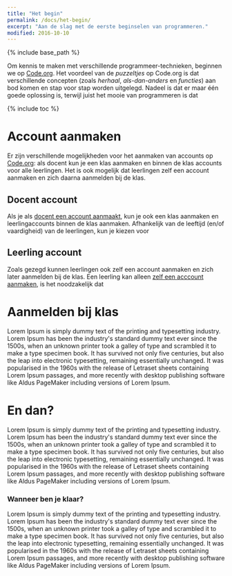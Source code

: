 ```yaml
---
title: "Het begin"
permalink: /docs/het-begin/
excerpt: "Aan de slag met de eerste beginselen van programmeren."
modified: 2016-10-10
---
```


{% include base_path %}

Om kennis te maken met verschillende programmeer-technieken, beginnen we op [Code.org](http://code.org). Het voordeel van de *puzzeltjes* op Code.org is dat verschillende concepten (zoals *herhaal*, *als-dan-anders* en *functies*) aan bod komen en stap voor stap worden uitgelegd. Nadeel is dat er maar één goede oplossing is, terwijl juist het mooie van programmeren is dat

{% include toc %}

# Account aanmaken
Er zijn verschillende mogelijkheden voor het aanmaken van accounts op [Code.org](http://code.org): als docent kun je een klas aanmaken en binnen de klas accounts voor alle leerlingen. Het is ook mogelijk dat leerlingen zelf een account aanmaken en zich daarna aanmelden bij de klas.

## Docent account
Als je als [docent een account aanmaakt](https://studio.code.org/users/sign_up?user%5Buser_type%5D=teacher), kun je ook een klas aanmaken en leerlingaccounts binnen de klas aanmaken. Afhankelijk van de leeftijd (en/of vaardigheid) van de leerlingen, kun je kiezen voor  

## Leerling account
Zoals gezegd kunnen leerlingen ook zelf een account aanmaken en zich later aanmelden bij de klas. Een leerling kan alleen [zelf een acccount aanmaken](https://code.org), is het noodzakelijk dat


# Aanmelden bij klas
Lorem Ipsum is simply dummy text of the printing and typesetting industry. Lorem Ipsum has been the industry's standard dummy text ever since the 1500s, when an unknown printer took a galley of type and scrambled it to make a type specimen book. It has survived not only five centuries, but also the leap into electronic typesetting, remaining essentially unchanged. It was popularised in the 1960s with the release of Letraset sheets containing Lorem Ipsum passages, and more recently with desktop publishing software like Aldus PageMaker including versions of Lorem Ipsum.

# En dan?
Lorem Ipsum is simply dummy text of the printing and typesetting industry. Lorem Ipsum has been the industry's standard dummy text ever since the 1500s, when an unknown printer took a galley of type and scrambled it to make a type specimen book. It has survived not only five centuries, but also the leap into electronic typesetting, remaining essentially unchanged. It was popularised in the 1960s with the release of Letraset sheets containing Lorem Ipsum passages, and more recently with desktop publishing software like Aldus PageMaker including versions of Lorem Ipsum.

### Wanneer ben je klaar?
Lorem Ipsum is simply dummy text of the printing and typesetting industry. Lorem Ipsum has been the industry's standard dummy text ever since the 1500s, when an unknown printer took a galley of type and scrambled it to make a type specimen book. It has survived not only five centuries, but also the leap into electronic typesetting, remaining essentially unchanged. It was popularised in the 1960s with the release of Letraset sheets containing Lorem Ipsum passages, and more recently with desktop publishing software like Aldus PageMaker including versions of Lorem Ipsum.
